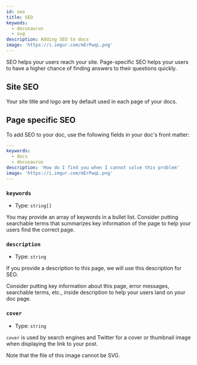 ```yaml
---
id: seo
title: SEO
keywods:
  - docusaurus
  - svg
description: Adding SEO to docs
image: 'https://i.imgur.com/mErPwqL.png'
---
```


SEO helps your users reach your site. Page-specific SEO helps your users to have a higher chance of finding answers to their questions quickly.

## Site SEO

Your site title and logo are by default used in each page of your docs.

## Page specific SEO

To add SEO to your doc, use the following fields in your doc's front matter:

```yaml
---
keywords:
  - docs
  - docusaurus
description: 'How do I find you when I cannot solve this problem'
image: 'https://i.imgur.com/mErPwqL.png'
---

```

### `keywords`

- Type: `string[]`

You may provide an array of keywords in a bullet list. Consider putting searchable terms that summarizes key information of the page to help your users find the correct page.

### `description`

- Type: `string`

If you provide a description to this page, we will use this description for SEO.

Consider putting key information about this page, error messages, searchable terms, etc., inside description to help your users land on your doc page.

### `cover`

- Type: `string`

`cover` is used by search engines and Twitter for a cover or thumbnail image when displaying the link to your post.

Note that the file of this image cannot be SVG.
